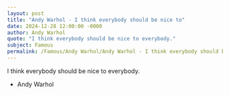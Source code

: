 ```yaml
---
layout: post
title: "Andy Warhol - I think everybody should be nice to"
date: 2024-12-28 12:00:00 -0000
author: Andy Warhol
quote: "I think everybody should be nice to everybody."
subject: Famous
permalink: /Famous/Andy Warhol/Andy Warhol - I think everybody should be nice to
---
```


I think everybody should be nice to everybody.

- Andy Warhol
